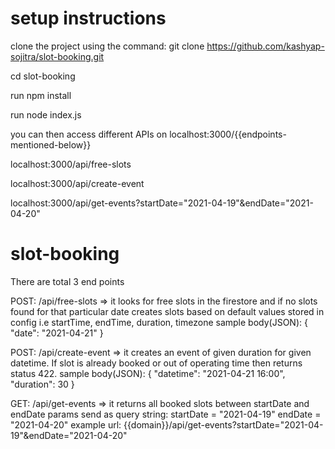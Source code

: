# setup instructions 

clone the project using the command: git clone https://github.com/kashyap-sojitra/slot-booking.git

cd slot-booking

run npm install

run node index.js

you can then access different APIs on localhost:3000/{{endpoints-mentioned-below}}

localhost:3000/api/free-slots

localhost:3000/api/create-event

localhost:3000/api/get-events?startDate="2021-04-19"&endDate="2021-04-20"


# slot-booking

There are total 3 end points

POST: /api/free-slots => it looks for free slots in the firestore and if no slots found for that particular date creates slots based on default values stored in config i.e startTime, endTime, duration, timezone
sample body(JSON):
{
    "date": "2021-04-21"
}

POST: /api/create-event => it creates an event of given duration for given datetime. If slot is already booked or out of operating time then returns status 422.
sample body(JSON):
{
    "datetime": "2021-04-21 16:00",
    "duration": 30
}

GET: /api/get-events => it returns all booked slots between startDate and endDate
params send as query string:
startDate = "2021-04-19"
endDate = "2021-04-20"
example url: {{domain}}/api/get-events?startDate="2021-04-19"&endDate="2021-04-20"
